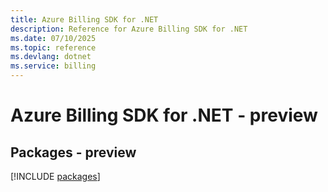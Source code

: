 ```yaml
---
title: Azure Billing SDK for .NET
description: Reference for Azure Billing SDK for .NET
ms.date: 07/10/2025
ms.topic: reference
ms.devlang: dotnet
ms.service: billing
---
```

# Azure Billing SDK for .NET - preview
## Packages - preview
[!INCLUDE [packages](billing-index.md)]